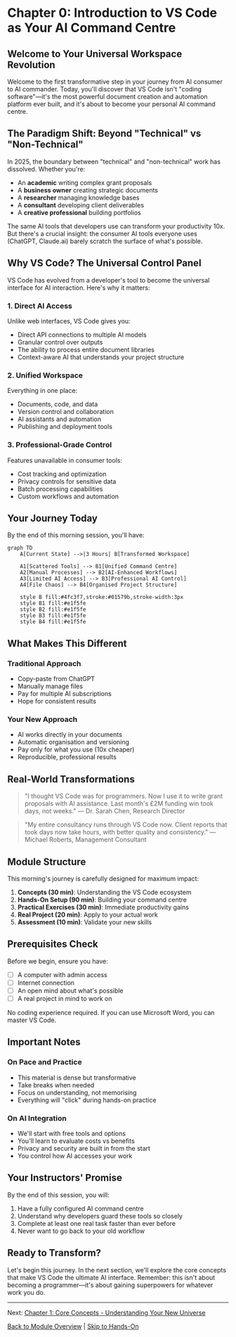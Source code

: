 # Chapter 0: Introduction to VS Code as Your AI Command Centre

## Welcome to Your Universal Workspace Revolution

Welcome to the first transformative step in your journey from AI consumer to AI commander. Today, you'll discover that VS Code isn't "coding software"—it's the most powerful document creation and automation platform ever built, and it's about to become your personal AI command centre.

## The Paradigm Shift: Beyond "Technical" vs "Non-Technical"

In 2025, the boundary between "technical" and "non-technical" work has dissolved. Whether you're:

- An **academic** writing complex grant proposals
- A **business owner** creating strategic documents
- A **researcher** managing knowledge bases
- A **consultant** developing client deliverables
- A **creative professional** building portfolios

The same AI tools that developers use can transform your productivity 10x. But there's a crucial insight: the consumer AI tools everyone uses (ChatGPT, Claude.ai) barely scratch the surface of what's possible.

## Why VS Code? The Universal Control Panel

VS Code has evolved from a developer's tool to become the universal interface for AI interaction. Here's why it matters:

### 1. Direct AI Access
Unlike web interfaces, VS Code gives you:
- Direct API connections to multiple AI models
- Granular control over outputs
- The ability to process entire document libraries
- Context-aware AI that understands your project structure

### 2. Unified Workspace
Everything in one place:
- Documents, code, and data
- Version control and collaboration
- AI assistants and automation
- Publishing and deployment tools

### 3. Professional-Grade Control
Features unavailable in consumer tools:
- Cost tracking and optimization
- Privacy controls for sensitive data
- Batch processing capabilities
- Custom workflows and automation

## Your Journey Today

By the end of this morning session, you'll have:

```mermaid
graph TD
    A[Current State] -->|3 Hours| B[Transformed Workspace]
    
    A1[Scattered Tools] --> B1[Unified Command Centre]
    A2[Manual Processes] --> B2[AI-Enhanced Workflows]
    A3[Limited AI Access] --> B3[Professional AI Control]
    A4[File Chaos] --> B4[Organised Project Structure]
    
    style B fill:#4fc3f7,stroke:#01579b,stroke-width:3px
    style B1 fill:#e1f5fe
    style B2 fill:#e1f5fe
    style B3 fill:#e1f5fe
    style B4 fill:#e1f5fe
```

## What Makes This Different

### Traditional Approach
- Copy-paste from ChatGPT
- Manually manage files
- Pay for multiple AI subscriptions
- Hope for consistent results

### Your New Approach
- AI works directly in your documents
- Automatic organisation and versioning
- Pay only for what you use (10x cheaper)
- Reproducible, professional results

## Real-World Transformations

> "I thought VS Code was for programmers. Now I use it to write grant proposals with AI assistance. Last month's £2M funding win took days, not weeks."
> — Dr. Sarah Chen, Research Director

> "My entire consultancy runs through VS Code now. Client reports that took days now take hours, with better quality and consistency."
> — Michael Roberts, Management Consultant

## Module Structure

This morning's journey is carefully designed for maximum impact:

1. **Concepts (30 min)**: Understanding the VS Code ecosystem
2. **Hands-On Setup (90 min)**: Building your command centre
3. **Practical Exercises (30 min)**: Immediate productivity gains
4. **Real Project (20 min)**: Apply to your actual work
5. **Assessment (10 min)**: Validate your new skills

## Prerequisites Check

Before we begin, ensure you have:
- [ ] A computer with admin access
- [ ] Internet connection
- [ ] An open mind about what's possible
- [ ] A real project in mind to work on

No coding experience required. If you can use Microsoft Word, you can master VS Code.

## Important Notes

### On Pace and Practice
- This material is dense but transformative
- Take breaks when needed
- Focus on understanding, not memorising
- Everything will "click" during hands-on practice

### On AI Integration
- We'll start with free tools and options
- You'll learn to evaluate costs vs benefits
- Privacy and security are built in from the start
- You control how AI accesses your work

## Your Instructors' Promise

By the end of this session, you will:
1. Have a fully configured AI command centre
2. Understand why developers guard these tools so closely
3. Complete at least one real task faster than ever before
4. Never want to go back to your old workflow

## Ready to Transform?

Let's begin this journey. In the next section, we'll explore the core concepts that make VS Code the ultimate AI interface. Remember: this isn't about becoming a programmer—it's about gaining superpowers for whatever work you do.

---

Next: [Chapter 1: Core Concepts - Understanding Your New Universe](./01_concepts.md)

[Back to Module Overview](README.md) | [Skip to Hands-On](./02_hands_on.md)
